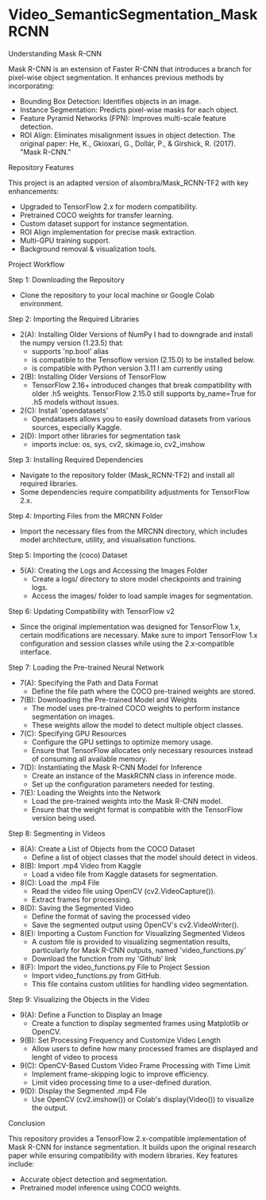 # Video_SemanticSegmentation_MaskRCNN

Understanding Mask R-CNN

Mask R-CNN is an extension of Faster R-CNN that introduces a branch for pixel-wise object segmentation. It enhances previous methods by incorporating:

- Bounding Box Detection: Identifies objects in an image.
- Instance Segmentation: Predicts pixel-wise masks for each object.
- Feature Pyramid Networks (FPN): Improves multi-scale feature detection.
- ROI Align: Eliminates misalignment issues in object detection.
The original paper:
He, K., Gkioxari, G., Dollár, P., & Girshick, R. (2017). "Mask R-CNN."


Repository Features

This project is an adapted version of alsombra/Mask_RCNN-TF2 with key enhancements:

- Upgraded to TensorFlow 2.x for modern compatibility.
- Pretrained COCO weights for transfer learning.
- Custom dataset support for instance segmentation.
- ROI Align implementation for precise mask extraction.
- Multi-GPU training support.
- Background removal & visualization tools.


Project Workflow

Step 1: Downloading the Repository
- Clone the repository to your local machine or Google Colab environment.

Step 2: Importing the Required Libraries
  - 2(A): Installing Older Versions of NumPy
    I had to downgrade and install the numpy version (1.23.5) that:
      - supports 'np.bool' alias
      - is compatible to the Tensoflow version (2.15.0) to be installed below.
      - is compatible with Python version 3.11 I am currently using
  - 2(B): Installing Older Versions of TensorFlow
    - TensorFlow 2.16+ introduced changes that break compatibility with older .h5 weights. TensorFlow 2.15.0 still supports by_name=True for .h5 models without issues.
  - 2(C): Install 'opendatasets'
    - Opendatasets allows you to easily download datasets from various sources, especially Kaggle.
  - 2(D): Import other libraries for segmentation task
     - imports inclue: os, sys, cv2, skimage.io, cv2_imshow

Step 3: Installing Required Dependencies
- Navigate to the repository folder (Mask_RCNN-TF2) and install all required libraries.
- Some dependencies require compatibility adjustments for TensorFlow 2.x.

Step 4: Importing Files from the MRCNN Folder
- Import the necessary files from the MRCNN directory, which includes model architecture, utility, and visualisation functions.

Step 5: Importing the (coco) Dataset
  - 5(A): Creating the Logs and Accessing the Images Folder
    - Create a logs/ directory to store model checkpoints and training logs.
    - Access the images/ folder to load sample images for segmentation.
   
Step 6: Updating Compatibility with TensorFlow v2
- Since the original implementation was designed for TensorFlow 1.x, certain modifications are necessary. Make sure to import TensorFlow 1.x configuration and session classes while using the 2.x-compatible interface.

Step 7: Loading the Pre-trained Neural Network
  - 7(A): Specifying the Path and Data Format
    - Define the file path where the COCO pre-trained weights are stored.
  - 7(B): Downloading the Pre-trained Model and Weights
    - The model uses pre-trained COCO weights to perform instance segmentation on images.
    - These weights allow the model to detect multiple object classes.
  - 7(C): Specifying GPU Resources
    - Configure the GPU settings to optimize memory usage.
    - Ensure that TensorFlow allocates only necessary resources instead of consuming all available memory.
  - 7(D): Instantiating the Mask R-CNN Model for Inference
    - Create an instance of the MaskRCNN class in inference mode.
    - Set up the configuration parameters needed for testing.
  - 7(E): Loading the Weights into the Network
    - Load the pre-trained weights into the Mask R-CNN model.
    - Ensure that the weight format is compatible with the TensorFlow version being used.
   
Step 8: Segmenting in Videos
  - 8(A): Create a List of Objects from the COCO Dataset
    - Define a list of object classes that the model should detect in videos.
  - 8(B): Import .mp4 Video from Kaggle
    - Load a video file from Kaggle datasets for segmentation.
  - 8(C): Load the .mp4 File
    - Read the video file using OpenCV (cv2.VideoCapture()).
    - Extract frames for processing.
  - 8(D): Saving the Segmented Video
    - Define the format of saving the processed video
    - Save the segmented output using OpenCV's cv2.VideoWriter().
  - 8(E): Importing a Custom Function for Visualizing Segmented Videos
    - A custom file is provided to visualizing segmentation results, particularly for Mask R-CNN outputs, named 'video_functions.py'
    - Download the function from my 'Github' link
  - 8(F): Import the video_functions.py File to Project Session
    - Import video_functions.py from GitHub.
    - This file contains custom utilities for handling video segmentation.

Step 9: Visualizing the Objects in the Video
  - 9(A): Define a Function to Display an Image
    - Create a function to display segmented frames using Matplotlib or OpenCV.
  - 9(B): Set Processing Frequency and Customize Video Length
    - Allow users to define how many processed frames are displayed and lenght of video to process
  - 9(C): OpenCV-Based Custom Video Frame Processing with Time Limit
    - Implement frame-skipping logic to improve efficiency.
    - Limit video processing time to a user-defined duration.
  - 9(D): Display the Segmented .mp4 File
    - Use OpenCV (cv2.imshow()) or Colab's display(Video()) to visualize the output.

Conclusion

This repository provides a TensorFlow 2.x-compatible implementation of Mask R-CNN for instance segmentation.
It builds upon the original research paper while ensuring compatibility with modern libraries. Key features include:

- Accurate object detection and segmentation.
- Pretrained model inference using COCO weights.
